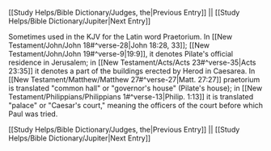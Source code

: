 [[Study Helps/Bible Dictionary/Judges, the|Previous Entry]]  ||  [[Study Helps/Bible Dictionary/Jupiter|Next Entry]]

 Sometimes used in the KJV for the Latin word Praetorium. In [[New Testament/John/John 18#^verse-28|John 18:28, 33]]; [[New Testament/John/John 19#^verse-9|19:9]], it denotes Pilate's official residence in Jerusalem; in [[New Testament/Acts/Acts 23#^verse-35|Acts 23:35]] it denotes a part of the buildings erected by Herod in Caesarea. In [[New Testament/Matthew/Matthew 27#^verse-27|Matt. 27:27]] praetorium is translated "common hall" or "governor's house" (Pilate's house); in [[New Testament/Philippians/Philippians 1#^verse-13|Philip. 1:13]] it is translated "palace" or "Caesar's court," meaning the officers of the court before which Paul was tried.

[[Study Helps/Bible Dictionary/Judges, the|Previous Entry]]  ||  [[Study Helps/Bible Dictionary/Jupiter|Next Entry]]